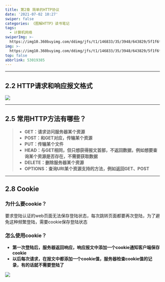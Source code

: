 ```yaml
---
title: 第2章 简单的HTTP协议
date: '2021-07-02 10:27'
swiper: false
categories: 《图解HTTP》读书笔记
tags:
  - 计算机网络
swiperImg: >-
  https://img10.360buyimg.com/ddimg/jfs/t1/146833/35/3948/643829/5f1f6f0bEd22b508a/8df9517da71339dd.jpg
img: >-
  https://img10.360buyimg.com/ddimg/jfs/t1/146833/35/3948/643829/5f1f6f0bEd22b508a/8df9517da71339dd.jpg
top: false
abbrlink: 53019385
---
```


---

## 2.2 HTTP请求和响应报文格式
![](https://img10.360buyimg.com/ddimg/jfs/t1/180478/2/12183/160617/60de6ccaE6ddb17a3/758649c3c46df958.jpg)

---

## 2.5 常用HTTP方法有哪些？
> - **GET：请求访问服务器某个资源**
> - **POST：和GET对应，传输某个资源**
> - **PUT：传输某个文件**
> - **HEAD：与GET相同，但只想获得报文首部，不返回数据，例如想要查询某个资源是否存在，不需要获取数据**
> - **DELETE：删除服务器某个资源**
> - **OPTIONS：查询URI某个资源支持的方法，例如返回GET、POST**


---

## 2.8 Cookie
### 为什么要cookie？
要求登陆认证的web页面无法保存登陆状态，每次跳转页面都要再次登陆，为了避免这种频繁登陆，需要cookie保存登陆状态
### 怎么使用cookie？

- **第一次登陆后，服务器返回响应，响应报文中添加一个cookie通知客户端保存cookie**
- **以后每次请求，在报文中都添加一个cookie值，服务器检查cookie值的记录，有的话就不需要登陆了**

![](https://img12.360buyimg.com/ddimg/jfs/t1/190040/20/11105/187775/60de788dE6941cef1/6043b1e603cef490.jpg)
